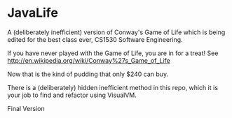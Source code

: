 # JavaLife

A (deliberately inefficient) version of Conway's Game of Life which is being edited for the best class ever, CS1530 Software Engineering.

If you have never played with the Game of Life, you are in for a treat!  See http://en.wikipedia.org/wiki/Conway%27s_Game_of_Life

Now that is the kind of pudding that only $240 can buy.

There is a (deliberately) hidden inefficient method in this repo, which it is your job to find and refactor using VisualVM.

Final Version
